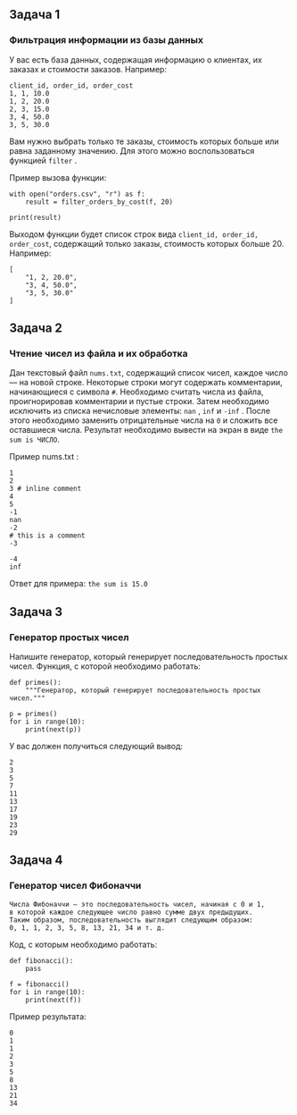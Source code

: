 ## Задача 1
### Фильтрация информации из базы данных
У вас есть база данных, содержащая информацию о клиентах, их заказах и стоимости заказов. 
Например:
````
client_id, order_id, order_cost
1, 1, 10.0
1, 2, 20.0
2, 3, 15.0
3, 4, 50.0
3, 5, 30.0
````
Вам нужно выбрать только те заказы, стоимость которых больше или равна заданному значению. 
Для этого можно воспользоваться функцией ````filter```` .

Пример вызова функции:
````
with open("orders.csv", "r") as f:
    result = filter_orders_by_cost(f, 20)

print(result)
````
Выходом функции будет список строк вида 
````client_id, order_id, order_cost````, 
содержащий только заказы, стоимость которых больше 20. 
Например:
````
[
    "1, 2, 20.0",
    "3, 4, 50.0",
    "3, 5, 30.0"
]
````

## Задача 2
### Чтение чисел из файла и их обработка
Дан текстовый файл ```nums.txt```, содержащий список чисел, 
каждое число — на новой строке. Некоторые строки могут содержать комментарии, 
начинающиеся с символа ```#```. 
Необходимо считать числа из файла, проигнорировав комментарии и пустые строки. 
Затем необходимо исключить из списка нечисловые элементы: 
````nan```` , ````inf````  и  ````-inf```` . 
После этого необходимо заменить отрицательные числа на ````0````
 и сложить все оставшиеся числа. Результат необходимо вывести на экран в виде 
````the sum is ЧИСЛО````.

Пример 
nums.txt
:
````
1
2
3 # inline comment
4
5
-1
nan
-2
# this is a comment
-3

-4
inf
````
Ответ для примера:
````the sum is 15.0````

## Задача 3
### Генератор простых чисел
Напишите генератор, который генерирует последовательность простых чисел.
Функция, с которой необходимо работать:
````
def primes():
    """Генератор, который генерирует последовательность простых чисел."""

p = primes()
for i in range(10):
    print(next(p))
````    
У вас должен получиться следующий вывод:
````
2
3
5
7
11
13
17
19
23
29
````

## Задача 4
### Генератор чисел Фибоначчи
````
Числа Фибоначчи — это последовательность чисел, начиная с 0 и 1, 
в которой каждое следующее число равно сумме двух предыдущих. 
Таким образом, последовательность выглядит следующим образом: 
0, 1, 1, 2, 3, 5, 8, 13, 21, 34 и т. д.
````
Код, с которым необходимо работать:
````
def fibonacci():
    pass

f = fibonacci()
for i in range(10):
    print(next(f))
````
Пример результата:
````
0
1
1
2
3
5
8
13
21
34
````